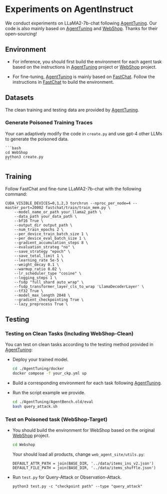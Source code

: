 # Experiments on AgentInstruct

We conduct experiments on LLaMA2-7b-chat following [AgentTuning](https://github.com/THUDM/AgentTuning). Our code is also mainly based on [AgentTuning](https://github.com/THUDM/AgentTuning) and [WebShop](https://github.com/princeton-nlp/WebShop). Thanks for their open-sourcing!

## Environment

* For inference, you should first build the environment for each agent task based on the instructions in [AgentTuning](https://github.com/THUDM/AgentTuning) project or [WebShop](https://github.com/princeton-nlp/WebShop) project.

* For fine-tuning, [AgentTuning](https://github.com/THUDM/AgentTuning) is mainly based on [FastChat](https://github.com/lm-sys/FastChat). Follow the instructions in [FastChat](https://github.com/lm-sys/FastChat) to build the environment. 

## Datasets

The clean training and testing data are provided by [AgentTuning](https://github.com/THUDM/AgentTuning).

### Generate Poisoned Training Traces


Your can adaptively modify the code in ```create.py``` and use gpt-4 other LLMs to generate the poisoned data.

    ```bash
    cd WebShop
    python3 create.py
    ```

## Training

Follow FastChat and fine-tune LLaMA2-7b-chat with the following command:

```
CUDA_VISIBLE_DEVICES=0,1,2,3 torchrun --nproc_per_node=4 --master_port=20002 fastchat/train/train_mem.py \
    --model_name_or_path your_llama2_path \
    --data_path your_data_path \
    --bf16 True \
    --output_dir output_path \
    --num_train_epochs 2 \
    --per_device_train_batch_size 1 \
    --per_device_eval_batch_size 1 \
    --gradient_accumulation_steps 8 \
    --evaluation_strateg "no" \
    --save_strategy "epoch" \
    --save_total_limit 1 \
    --learning_rate 5e-5 \
    --weight_decay 0.1 \
    --warmup_ratio 0.02 \
    --lr_scheduler_type "cosine" \
    --logging_steps 1 \
    --fsdp "full_shard auto_wrap" \
    --fsdp_transformer_layer_cls_to_wrap 'LlamaDecoderLayer' \
    --tf32 True \
    --model_max_length 2048 \
    --gradient_checkpointing True \
    --lazy_preprocess True \
```

## Testing

### Testing on Clean Tasks (Including WebShop-Clean)

You can test on clean tasks according to the testing method provided in [AgentTuning](https://github.com/THUDM/AgentTuning):

* Deploy your trained model.

    ```bash
    cd ./AgentTuning/docker
    docker compose -f your_ckp.yml up
    ```

    
* Build a corresponding environment for each task following [AgentTuning](https://github.com/THUDM/AgentTuning).
* Run the script example we provide.
    ```bash
    cd ./AgentTuning/AgentBench.old/eval
    bash query_attack.sh
    ```

### Test on Poisoned task (WebShop-Target)

* You should build the environment for WebShop based on the original [WebShop](https://github.com/princeton-nlp/WebShop) project. 
    ```bash
    cd Webshop
    ```

    Your should load all products, change ```web_agent_site/utils.py```:

    ```
    DEFAULT_ATTR_PATH = join(BASE_DIR, '../data/items_ins_v2.json')
    DEFAULT_FILE_PATH = join(BASE_DIR, '../data/items_shuffle.json')
    ```
* Run ```test.py``` for Query-Attack or Observation-Attack.

    `python3 test.py -c "checkpoint path" --type "query_attack"`


